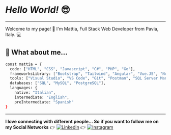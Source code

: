 # *Hello World!* 😎
***
Welcome to my page! 🚀
I'm Mattia, Full Stack Web Developer from Pavia, Italy. 💻

## 🤔 What about me...

```sh
const mattia = {
  code: ["HTML", "CSS", "Javascript", "C#", "PHP", "Go"],
  frameworksLibrary: ["Bootstrap", "Tailwind", "Angular", "Vue.JS", "Node.JS", ".NET", "ASP.NET" "Laravel"],
  tools: ["Visual Studio", "VS Code", "Git", "Postman", "SQL Server Management Studio", "Canva", ".Net CLI", "Office"],
  databases: ["SQL", "MySQL", "PostgreSQL"],
  languages: {
    native: "Italian",
    intermediate: "English",
    preIntermediate: "Spanish"
}
```

***
**I love connecting with different people... So if you want to follow me on my Social Networks**
👉 [![Linkedin](https://www.flaticon.com/free-icon/linkedin_3536505?term=linkedin&page=1&position=1&origin=search&related_id=3536505)](https://www.linkedin.com/in/mattia-carcione-developer)
👉 [![Instagram](https://www.flaticon.com/free-icon/instagram_15713420?term=instagram&page=1&position=13&origin=search&related_id=15713420)](https://www.instagram.com/mattia.carcione/)
